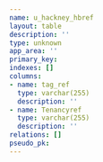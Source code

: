```yaml
---
name: u_hackney_hbref
layout: table
description: ''
type: unknown
app_area: ''
primary_key: 
indexes: []
columns:
- name: tag_ref
  type: varchar(255)
  description: ''
- name: Tenancyref
  type: varchar(255)
  description: ''
relations: []
pseudo_pk: 
---
```


